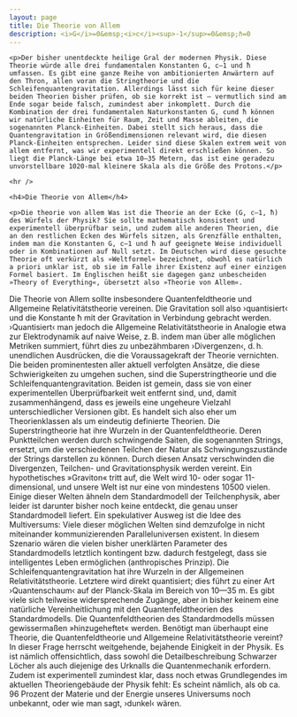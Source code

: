 ```yaml
---
layout: page
title: Die Theorie von Allem
description: <i>G</i>=0&emsp;<i>c</i><sup>-1</sup>=0&emsp;ℏ=0
---
```


<section>

	<p>Der bisher unentdeckte heilige Gral der modernen Physik. Diese Theorie würde alle drei fundamentalen Konstanten G, c—1 und ħ umfassen. Es gibt eine ganze Reihe von ambitionierten Anwärtern auf den Thron, allen voran die Stringtheorie und die Schleifenquantengravitation. Allerdings lässt sich für keine dieser beiden Theorien bisher prüfen, ob sie korrekt ist – vermutlich sind am Ende sogar beide falsch, zumindest aber inkomplett. Durch die Kombination der drei fundamentalen Naturkonstanten G, cund ħ können wir natürliche Einheiten für Raum, Zeit und Masse ableiten, die sogenannten Planck-Einheiten. Dabei stellt sich heraus, dass die Quantengravitation in Größendimensionen relevant wird, die diesen Planck-Einheiten entsprechen. Leider sind diese Skalen extrem weit von allem entfernt, was wir experimentell direkt erschließen können. So liegt die Planck-Länge bei etwa 10–35 Metern, das ist eine geradezu unvorstellbare 1020-mal kleinere Skala als die Größe des Protons.</p>

	<hr />

	<h4>Die Theorie von Allem</h4>

	<p>Die theorie von allem Was ist die Theorie an der Ecke (G, c—1, ħ) des Würfels der Physik? Sie sollte mathematisch konsistent und experimentell überprüfbar sein, und zudem alle anderen Theorien, die an den restlichen Ecken des Würfels sitzen, als Grenzfälle enthalten, indem man die Konstanten G, c—1 und ħ auf geeignete Weise individuell oder in Kombinationen auf Null setzt. Im Deutschen wird diese gesuchte Theorie oft verkürzt als »Weltformel« bezeichnet, obwohl es natürlich a priori unklar ist, ob sie im Falle ihrer Existenz auf einer einzigen Formel basiert. Im Englischen heißt sie dagegen ganz unbescheiden »Theory of Everything«, übersetzt also »Theorie von Allem«.
Die Theorie von Allem sollte insbesondere Quantenfeldtheorie und Allgemeine Relativitätstheorie vereinen. Die Gravitation soll also ›quantisiert‹ und die Konstante ħ mit der Gravitation in Verbindung gebracht werden. ›Quantisiert‹ man jedoch die Allgemeine Relativitätstheorie in Analogie etwa zur Elektrodynamik auf naive Weise, z. B. indem man über alle möglichen Metriken summiert, führt dies zu unbezähmbaren ›Divergenzen‹, d. h. unendlichen Ausdrücken, die die Voraussagekraft der Theorie vernichten.
Die beiden prominentesten aller aktuell verfolgten Ansätze, die diese Schwierigkeiten zu umgehen suchen, sind die Superstringtheorie und die Schleifenquantengravitation. Beiden ist gemein, dass sie von einer experimentellen Überprüfbarkeit weit entfernt sind, und, damit zusammenhängend, dass es jeweils eine ungeheure Vielzahl unterschiedlicher Versionen gibt. Es handelt sich also eher um Theorienklassen als um eindeutig definierte Theorien.
Die Superstringtheorie hat ihre Wurzeln in der Quantenfeldtheorie. Deren Punktteilchen werden durch schwingende Saiten, die sogenannten Strings, ersetzt, um die verschiedenen Teilchen der Natur als Schwingungszustände der Strings darstellen zu können. Durch diesen Ansatz verschwinden die Divergenzen, Teilchen- und Gravitationsphysik werden vereint.
Ein hypothetisches »Graviton« tritt auf, die Welt wird 10- oder sogar 11-dimensional, und unsere Welt ist nur eine von mindestens 10500 vielen. Einige dieser Welten ähneln dem Standardmodell der Teilchenphysik, aber leider ist darunter bisher noch keine entdeckt, die genau unser Standardmodell liefert. Ein spekulativer Ausweg ist die Idee des Multiversums: Viele dieser möglichen Welten sind demzufolge in nicht miteinander kommunizierenden Paralleluniversen existent. In diesem Szenario wären die vielen bisher unerklärten Parameter des Standardmodells letztlich kontingent bzw. dadurch festgelegt, dass sie intelligentes Leben ermöglichen (anthropisches Prinzip).
Die Schleifenquantengravitation hat ihre Wurzeln in der Allgemeinen Relativitätstheorie. Letztere wird direkt quantisiert; dies führt zu einer Art ›Quantenschaum‹
auf der Planck-Skala  im Bereich von 10—35 m. Es gibt viele sich teilweise widersprechende Zugänge, aber in bisher keinem eine natürliche Vereinheitlichung mit den Quantenfeldtheorien des Standardmodells. Die Quantenfeldtheorien des Standardmodells müssen gewissermaßen »hinzugeheftet« werden.
Benötigt man überhaupt eine Theorie, die Quantenfeldtheorie und Allgemeine Relativitätstheorie vereint? In dieser Frage herrscht weitgehende, bejahende Einigkeit in der Physik. Es ist nämlich offensichtlich, dass sowohl die Detailbeschreibung Schwarzer Löcher als auch diejenige des Urknalls die Quantenmechanik erfordern. Zudem ist experimentell zumindest klar, dass noch etwas Grundlegendes im aktuellen Theoriengebäude der Physik fehlt: Es scheint nämlich, als ob ca. 96 Prozent der Materie und der Energie unseres Universums noch unbekannt, oder wie man sagt, ›dunkel‹ wären.</p>

</section>
